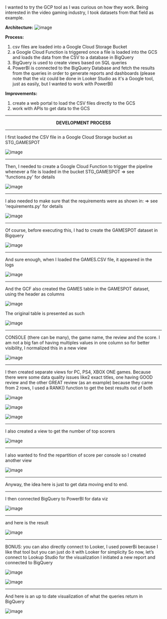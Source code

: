 I wanted to try the GCP tool as I was curious on how they work. Being interested in the video gaming industry, I took datasets from that field as example.

**Architecture:**
![image](https://github.com/valentinjoseph/gamespot/assets/96952537/5d37f354-211b-414c-9b92-37045eeb77aa)


**Process:**
1. csv files are loaded into a Google Cloud Storage Bucket
2. a Google Cloud Function is triggered once a file is loaded into the GCS and loads the data from the CSV to a database in BigQuery
3. BigQuery is used to create views based on SQL queries
4. PowerBI is connected to the BigQuery Database and fetch the results from the queries in order to generate reports and dashboards
   (please note that the viz could be done in Looker Studio as it's a Google tool, just as easily, but I wanted to work with PowerBI)

**Improvements:**
1. create a web portal to load the CSV files directly to the GCS
2. work with APIs to get data to the GCS

----------------------------------------------------------------------------------------------------------------

**<p align="center">DEVELOPMENT PROCESS</p>**

----------------------------------------------------------------------------------------------------------------

I first loaded the CSV file in a Google Cloud Storage bucket as STG_GAMESPOT

 ![image](https://github.com/valentinjoseph/gamespot/assets/96952537/8d31c3c5-f93a-4320-8e6e-21bc478eeab3)

----------------------------------------------------------------------------------------------------------------

Then, I needed to create a Google Cloud Function to trigger the pipeline whenever a file is loaded in the bucket STG_GAMESPOT
=> see 'functions.py' for details

![image](https://github.com/valentinjoseph/gamespot/assets/96952537/0202f5bb-1ff9-4f7c-ba5a-79b3d2f17c13)

----------------------------------------------------------------------------------------------------------------

I also needed to make sure that the requirements were as shown in:
=> see 'requirements.py' for details

![image](https://github.com/valentinjoseph/gamespot/assets/96952537/84e3f553-fbb6-4616-b7ca-f1caf7944e17)

----------------------------------------------------------------------------------------------------------------

Of course, before executing this, I had to create the GAMESPOT dataset in Bigquery

 ![image](https://github.com/valentinjoseph/gamespot/assets/96952537/24cbf9b9-058e-451b-917f-689aa7810601)

----------------------------------------------------------------------------------------------------------------

And sure enough, when I loaded the GAMES.CSV file, it appeared in the logs 

 ![image](https://github.com/valentinjoseph/gamespot/assets/96952537/47c00d15-0f0d-44fe-8692-7ee556b775ad)

----------------------------------------------------------------------------------------------------------------

And the GCF also created the GAMES table in the GAMESPOT dataset, using the header as columns

 ![image](https://github.com/valentinjoseph/gamespot/assets/96952537/e95fba6e-b8cb-465f-b318-da01966112e6)


The original table is presented as such

 ![image](https://github.com/valentinjoseph/gamespot/assets/96952537/08f8583e-df37-41de-adbe-559d3894033e)

----------------------------------------------------------------------------------------------------------------

CONSOLE (there can be many), the game name, the review and the score.
I am not a big fan of having multiples values in one column so for better visibility, I normalized this in a new view

 ![image](https://github.com/valentinjoseph/gamespot/assets/96952537/2346e67b-577c-4ebc-85dd-7e24761a5f87)

----------------------------------------------------------------------------------------------------------------

I then created separate views for PC, PS4, XBOX ONE games. Because there were some data quality issues like2 exact titles, one having GOOD review and the other GREAT review (as an example) because they came from 2 rows, I used a RANK() function to get the best results out of both

![image](https://github.com/valentinjoseph/gamespot/assets/96952537/3900ee08-697c-41e1-adc9-f97885177a9f)

![image](https://github.com/valentinjoseph/gamespot/assets/96952537/d8115d20-18a4-49bd-966f-04a79849aca3)

![image](https://github.com/valentinjoseph/gamespot/assets/96952537/22999c32-3097-4eac-a3f3-bc9543f5aa0a)

----------------------------------------------------------------------------------------------------------------

I also created a view to get the number of top scorers

 ![image](https://github.com/valentinjoseph/gamespot/assets/96952537/cc94ee42-4c48-4e21-bed5-107d2073c0ac)

----------------------------------------------------------------------------------------------------------------

I also wanted to find the repartition of score per console so I created another view

 ![image](https://github.com/valentinjoseph/gamespot/assets/96952537/f5766c24-064c-4908-94fd-555e857e937d)

----------------------------------------------------------------------------------------------------------------

Anyway, the idea here is just to get data moving end to end.

----------------------------------------------------------------------------------------------------------------

I then connected BigQuery to PowerBI for data viz

 ![image](https://github.com/valentinjoseph/gamespot/assets/96952537/26ee6c8b-d87a-417d-b30e-9a571d5c0a0c)

----------------------------------------------------------------------------------------------------------------
 and here is the result
 
 ![image](https://github.com/valentinjoseph/gamespot/assets/96952537/baa815a5-05d6-440a-be8c-2c5f807b110a)

----------------------------------------------------------------------------------------------------------------

BONUS: you can also directly connect to Looker, I used powerBi because I like that tool but you can just do it with Looker for simplicity
So now, let’s connect to Lookup Studio for the visualization
I initiated a new report and connected to BigQuery

![image](https://github.com/valentinjoseph/gamespot/assets/96952537/0283dd24-74cb-48fd-914f-c7533c36797d)

![image](https://github.com/valentinjoseph/gamespot/assets/96952537/6b2ed329-dff9-4109-8a23-e46047f4f50a)

----------------------------------------------------------------------------------------------------------------

And here is an up to date visualization of what the queries return in BigQuery

 ![image](https://github.com/valentinjoseph/gamespot/assets/96952537/962924c7-0517-4bf8-91fe-f121b320c1fd)


